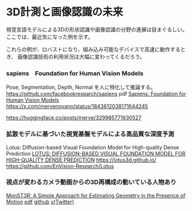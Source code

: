 # 3D計測と画像認識の未来

視覚言語モデルによる3Dの形状認識や画像認識の分野の進展は目まぐるしい。
ここでは、最近気になった例を示す。

これらの例が、ロバストになり、組み込み可能なデバイスで高速に動作するとき、
画像認識技術の利用状況は大幅に変わってくるだろう。

### sapiens　Foundation for Human Vision Models

Pose, Segmentation, Depth, Normal
を人に特化して推論する。
https://github.com/facebookresearch/sapiens
pdf [Sapiens: Foundation for Human Vision Models](https://arxiv.org/pdf/2408.12569)
https://x.com/mervenoyann/status/1843612038171644245

https://huggingface.co/posts/merve/329985771630527


### 拡散モデルに基づいた視覚基盤モデルによる高品質な深度予測
 Lotus: Diffusion-based Visual Foundation Model for High-quality Dense Prediction
[LOTUS: DIFFUSION-BASED VISUAL FOUNDATION MODEL FOR HIGH-QUALITY DENSE PREDICTION](https://arxiv.org/pdf/2409.18124)
https://lotus3d.github.io/
https://github.com/EnVision-Research/Lotus

### 視点が変わるカメラ動画からの3D再構成の動いている人物あり
[MonST3R: A Simple Approach for Estimating Geometry in the Presence of Motion](https://monst3r-project.github.io/)
[pdf](https://monst3r-project.github.io/files/monst3r_paper.pdf)
[github](https://github.com/Junyi42/monst3r)
[x(Twitter)](https://x.com/NaveenManwani17/status/1843358537776541811)


